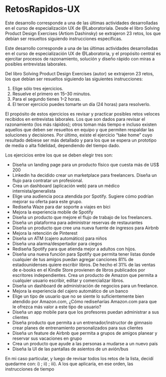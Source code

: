 # RetosRapidos-UX  

Este desarrollo corresponde a una de las últimas actividades desarrolladas en el curso de especialización UX de @Laboratoriala. Desde el libro Solving Product Design Exercises (Artiom Dashinsky) se extrajeron 23 retos, los que debían ser resueltos siguiendo instrucciones específicas.

Este desarrollo corresponde a una de las últimas actividades desarrolladas en el curso de especialización UX de @Laboratoria, y el propósito central es ejercitar procesos de razonamiento, solución y diseño rápido con miras a posibles entrevistas laborales.

Del libro Solving Product Design Exercises (autor) se extrajeron 23 retos, los que debían ser resueltos siguiendo las siguientes instrucciones:

1. Elige sólo tres ejercicios.
2. Resuelve el primero en 15–30 minutos.
3. Para el segundo tienes 1–2 horas.
4. El tercer ejercicio puedes tomarte un día (24 horas) para resolverlo.

El propósito de estos ejercicios es revisar y practicar posibles retos veloces recibidos en entrevistas laborales. Los que son dados para revisar el razonamiento (los más rápidos); otros toman más tiempo e incluso existen aquellos que deben ser resueltos en equipo y que permiten respaldar las soluciones y decisiones. Por último, existe el ejercicio “take home” cuyo resultado debiese ser más detallado y para los que se espera un prototipo de media o alta fidelidad, dependiendo del tiempo dado.

Los ejercicios entre los que se deben elegir tres son:

* Diseña un landing page para un producto físico que cuesta más de US$ 200
* Linkedin ha decidido crear un marketplace para freelancers. Diseña un flujo para contratar un profesional.
* Crea un dashboard (aplicación web) para un médico internista/generalista
* Elige una audiencia poca atendida por Spotify. Sugiere cómo podrían mejorar su oferta para este grupo.
* Rediseña Waze para dar soporte a viajes en bici
* Mejora la experiencia mobile de Spotify
* Diseña un producto que mejore el flujo de trabajo de los freelancers.
* Diseña un plataforma para administrar reservas de restaurantes
* Diseña un producto que cree una nueva fuente de ingresos para Airbnb
* Mejora la retención de Pinterest
* Diseña un ATM (cajero automático) para niños
* Diseña una alarma/despertador para ciegos
* Rediseña Spotify para que atienda mejor a adultos con hijos.
* Diseña una nueva función para Spotify que permita tener listas donde cualquier de tus amigos puedan agregar canciones
81% de estadounidenses quiere escribir libros. De hecho el 31% de las ventas de e-books en el Kindle Store provienen de libros publicados por escritores independientes. Crea un producto de Amazon que permita a cualquier usuario escribir, editar y comercializar libros.
* Diseña un dashboard de administración de negocios para un freelance.
* Mejora la experiencia del cajero automático de un banco
* Elige un tipo de usuario que no se siente lo suficientemente bien atendido por Amazon.com, ¿Cómo rediseñarías Amazon.com para que le ofrezca más valor a este tipo de usuario?
* Diseña un app mobile para que los profesores puedan administrar a sus clientes
* Diseña producto que permita a un entrenador/instructor de gimnasio crear planes de entrenamiento personalizados para sus clientes
* Diseña un feature de Airbnb que permita a grupos de amigos planear y reservar sus vacaciones en grupo
* Crea un producto que ayude a las personas a mudarse a un nuevo país
* Diseña la UI de las pantallas de asientos de un avión/bus
  
En mi caso particular, y luego de revisar todos los retos de la lista, decidí quedarme con: i) ; ii) ; iii). A los que aplicaría, en ese orden, las instrucciones de tiempo

